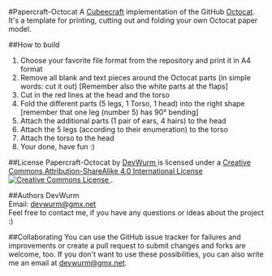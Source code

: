 #Papercraft-Octocat
A <a href="http://www.cubeecraft.com/">Cubeecraft</a> implementation of the
GitHub <a href="https://octodex.github.com/original/">Octocat</a>. It's a template
for printing, cutting out and folding your own Octocat paper model.

##How to build
1. Choose your favorite file format from the repository and print it in A4 format
2. Remove all blank and text pieces around the Octocat parts (in simple words: cut it out) [Remember also the white parts at the flaps]
3. Cut in the red lines at the head and the torso
4. Fold the different parts (5 legs, 1 Torso, 1 head) into the right shape [remember that one leg (number 5) has 90° bending]
5. Attach the additional parts (1 pair of ears, 4 hairs) to the head
6. Attach the 5 legs (according to their enumeration) to the torso
7. Attach the torso to the head
8. Your done, have fun :)

##License
<span xmlns:dct="http://purl.org/dc/terms/" href="http://purl.org/dc/dcmitype/StillImage" property="dct:title" rel="dct:type">
  Papercraft-Octocat
</span> by
<a xmlns:cc="http://creativecommons.org/ns#" href="https://github.com/DevWurm/Papercraft-Octocat/" property="cc:attributionName" rel="cc:attributionURL">
  DevWurm
</a> is licensed under a
<a rel="license" href="http://creativecommons.org/licenses/by-sa/4.0/">
  Creative Commons Attribution-ShareAlike 4.0 International License <br />
</a>
<a rel="license" href="http://creativecommons.org/licenses/by-sa/4.0/">
  <img alt="Creative Commons License" style="border-width:0" src="https://i.creativecommons.org/l/by-sa/4.0/88x31.png" />
</a>.

##Authors
DevWurm<br>
Email: <a href='mailto:devwurm@gmx.net'>devwurm@gmx.net</a><br>
Feel free to contact me, if you have any questions or ideas about the project :)

##Collaborating
You can use the GitHub issue tracker for failures and improvements or create a pull request to submit
changes and forks are welcome, too.
If you don't want to use these possibilities, you can also write me an email at
<a href='mailto:devwurm@gmx.net'>devwurm@gmx.net</a>.
